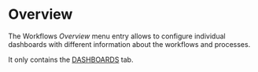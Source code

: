 # Overview

The Workflows *Overview* menu entry allows to configure individual dashboards with different information about the workflows and processes.

It only contains the [DASHBOARDS](01a_Overview.md) tab.
